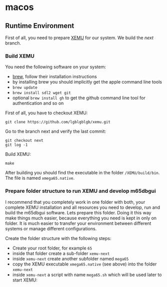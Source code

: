 # macos

## Runtime Environment
First of all, you need to prepare [XEMU](https://github.com/lgblgblgb/xemu/) for our system. We build the *next* branch.

### Build XEMU
You need the following software on your system:

- [brew](https://brew.sh/), follow their installation instructions
- by installing brew you should implicitly get the apple command line tools 
- `brew update`
- `brew install sdl2 wget git`
- optional `brew install gh` to get the github command line tool for authentication and so on


First of all, you have to checkout XEMU:
```
git clone https://github.com/lgblgblgb/xemu.git
```

Go to the branch next and verify the last commit:
```
git checkout next
git log -1
```

Build XEMU:
```
make
```
After building you should find the executable in the folder `/XEMU/build/bin`. The file is named `xmega65.native`.


### Prepare folder structure to run XEMU and develop m65dbgui
I recommend that you completely work in one folder with both, your complete XEMU installation and all resources you need to develop, run and build the m65dbgui software. Lets prepare this folder. Doing it this way make things much easier, because everything you need is kept in only on folder. It is much easier to transfer your environment between different systems or manage different configurations.

Create the folder structure with the following steps:
- Create your root folder, for example `65`
- inside that folder create a sub-folder `xemu-next`
- inside `xemu-next` create another subfolder named `mega65`
- copy the XEMU executable `xmega65.native` (see above) into the folder `xemu-next`
- inside `xemu-next` a script with name `mega65.sh` which will be used later to start XEMU: